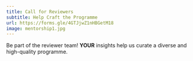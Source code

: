 ```yaml
---
title: Call for Reviewers
subtitle: Help Craft the Programme
url: https://forms.gle/4GTJjwZ1nHBGetM18
image: mentorship1.jpg
---
```


Be part of the reviewer team! **YOUR** insights help us curate a diverse and
high-quality programme.
